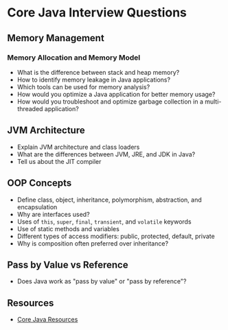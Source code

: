 # Core Java Interview Questions

## Memory Management

### Memory Allocation and Memory Model
- What is the difference between stack and heap memory?
- How to identify memory leakage in Java applications?
- Which tools can be used for memory analysis?
- How would you optimize a Java application for better memory usage?
- How would you troubleshoot and optimize garbage collection in a multi-threaded application?

## JVM Architecture

- Explain JVM architecture and class loaders
- What are the differences between JVM, JRE, and JDK in Java?
- Tell us about the JIT compiler

## OOP Concepts

- Define class, object, inheritance, polymorphism, abstraction, and encapsulation
- Why are interfaces used?
- Uses of `this`, `super`, `final`, `transient`, and `volatile` keywords
- Use of static methods and variables
- Different types of access modifiers: public, protected, default, private
- Why is composition often preferred over inheritance?

## Pass by Value vs Reference

- Does Java work as "pass by value" or "pass by reference"?

## Resources

- [Core Java Resources](https://drive.google.com/drive/u/1/folders/1t3QOe3CWVJgwuwtpAOTP5cSspo6lRV-Z)